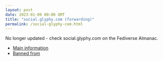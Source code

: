```yaml
---
layout: post
date: 2023-01-09 00:00 GMT
title: "social.glyphy.com (forwarding)"
permalink: /social-glyphy-com.html
---
```


No longer updated - check social.glyphy.com on the Fediverse Almanac.

* [Main information](https://www.fediversealmanac.com/api/v1/instances/social.glyphy.com)
* [Banned from](https://www.fediversealmanac.com/api/v1/instances/social.glyphy.com/banned_from)

